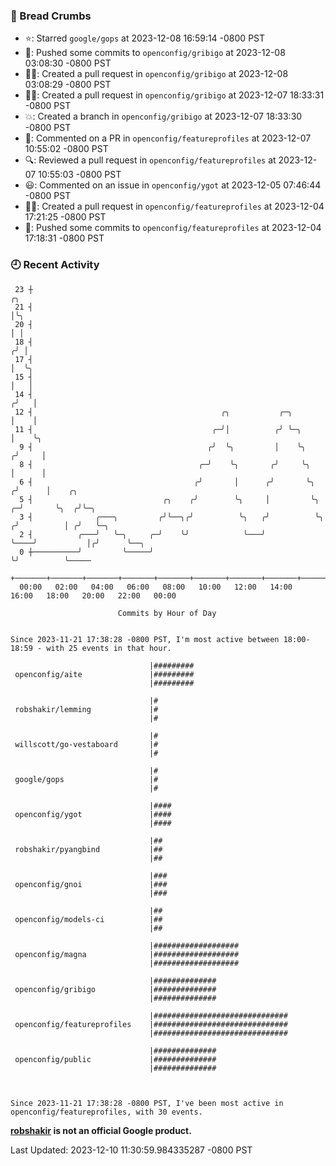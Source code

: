 ### 🍞 Bread Crumbs

 * ⭐️: Starred `google/gops` at 2023-12-08 16:59:14 -0800 PST
 * 🚢: Pushed some commits to `openconfig/gribigo` at 2023-12-08 03:08:30 -0800 PST
 * ✍🏼: Created a pull request in `openconfig/gribigo` at 2023-12-08 03:08:29 -0800 PST
 * ✍🏼: Created a pull request in `openconfig/gribigo` at 2023-12-07 18:33:31 -0800 PST
 * 💥: Created a branch in `openconfig/gribigo` at 2023-12-07 18:33:30 -0800 PST
 * 💬: Commented on a PR in  `openconfig/featureprofiles` at 2023-12-07 10:55:02 -0800 PST
 * 🔍: Reviewed a pull request in  `openconfig/featureprofiles` at 2023-12-07 10:55:03 -0800 PST
 * 😃: Commented on an issue in `openconfig/ygot` at 2023-12-05 07:46:44 -0800 PST
 * ✍🏼: Created a pull request in `openconfig/featureprofiles` at 2023-12-04 17:21:25 -0800 PST
 * 🚢: Pushed some commits to `openconfig/featureprofiles` at 2023-12-04 17:18:31 -0800 PST

### 🕘 Recent Activity
```
 23 ┼                                                                            ╭╮
 21 ┤                                                                            │╰╮
 20 ┤                                                                            │ │
 18 ┤                                                                           ╭╯ │
 17 ┤                                                                           │  ╰╮
 15 ┤                                                                           │   │
 14 ┤                                                                          ╭╯   │
 12 ┤                                          ╭╮           ╭─╮                │    │
 11 ┤                                        ╭─╯│          ╭╯ ╰─╮              │    ╰╮
  9 ┤                                       ╭╯  ╰╮         │    ╰╮            ╭╯     │
  8 ┤                                     ╭─╯    ╰╮       ╭╯     ╰╮           │      │
  6 ┤                                    ╭╯       │      ╭╯       ╰╮         ╭╯      │    ╭╮
  5 ┤                             ╭╮    ╭╯        ╰╮     │         ╰╮      ╭─╯       ╰╮  ╭╯╰─╮
  3 ┤              ╭───╮         ╭╯╰──╮╭╯          ╰╮   ╭╯          ╰╮    ╭╯          │ ╭╯   ╰─╮
  2 ┤          ╭───╯   ╰─╮     ╭─╯    ╰╯            ╰───╯            ╰────╯           │╭╯      ╰──╮
  0 ┼──────────╯         ╰─────╯                                                      ╰╯          ╰─────
    +───────+───────+───────+───────+───────+───────+───────+───────+───────+───────+───────+───────+────
  00:00   02:00   04:00   06:00   08:00   10:00   12:00   14:00   16:00   18:00   20:00   22:00   00:00   

						Commits by Hour of Day


Since 2023-11-21 17:38:28 -0800 PST, I'm most active between 18:00-18:59 - with 25 events in that hour.

```



```
                               |#########
 openconfig/aite               |#########
                               |#########

                               |#
 robshakir/lemming             |#
                               |#

                               |#
 willscott/go-vestaboard       |#
                               |#

                               |#
 google/gops                   |#
                               |#

                               |####
 openconfig/ygot               |####
                               |####

                               |##
 robshakir/pyangbind           |##
                               |##

                               |###
 openconfig/gnoi               |###
                               |###

                               |##
 openconfig/models-ci          |##
                               |##

                               |###################
 openconfig/magna              |###################
                               |###################

                               |##############
 openconfig/gribigo            |##############
                               |##############

                               |##############################
 openconfig/featureprofiles    |##############################
                               |##############################

                               |##############
 openconfig/public             |##############
                               |##############



Since 2023-11-21 17:38:28 -0800 PST, I've been most active in openconfig/featureprofiles, with 30 events.

```
**[robshakir](mailto:robjs@google.com) is not an official Google product.**  


Last Updated: 2023-12-10 11:30:59.984335287 -0800 PST
